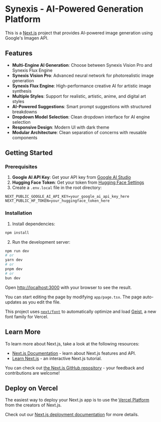 # Synexis - AI-Powered Generation Platform

This is a [Next.js](https://nextjs.org) project that provides AI-powered image generation using Google's Imagen API.

## Features

- **Multi-Engine AI Generation**: Choose between Synexis Vision Pro and Synexis Flux Engine
- **Synexis Vision Pro**: Advanced neural network for photorealistic image generation
- **Synexis Flux Engine**: High-performance creative AI for artistic image synthesis
- **Multiple Styles**: Support for realistic, artistic, anime, and digital art styles
- **AI-Powered Suggestions**: Smart prompt suggestions with structured breakdowns
- **Dropdown Model Selection**: Clean dropdown interface for AI engine selection
- **Responsive Design**: Modern UI with dark theme
- **Modular Architecture**: Clean separation of concerns with reusable components

## Getting Started

### Prerequisites

1. **Google AI API Key**: Get your API key from [Google AI Studio](https://aistudio.google.com/app/apikey)
2. **Hugging Face Token**: Get your token from [Hugging Face Settings](https://huggingface.co/settings/tokens)
3. Create a `.env.local` file in the root directory:

```env
NEXT_PUBLIC_GOOGLE_AI_API_KEY=your_google_ai_api_key_here
NEXT_PUBLIC_HF_TOKEN=your_huggingface_token_here
```

### Installation

1. Install dependencies:

```bash
npm install
```

2. Run the development server:

```bash
npm run dev
# or
yarn dev
# or
pnpm dev
# or
bun dev
```

Open [http://localhost:3000](http://localhost:3000) with your browser to see the result.

You can start editing the page by modifying `app/page.tsx`. The page auto-updates as you edit the file.

This project uses [`next/font`](https://nextjs.org/docs/app/building-your-application/optimizing/fonts) to automatically optimize and load [Geist](https://vercel.com/font), a new font family for Vercel.

## Learn More

To learn more about Next.js, take a look at the following resources:

- [Next.js Documentation](https://nextjs.org/docs) - learn about Next.js features and API.
- [Learn Next.js](https://nextjs.org/learn) - an interactive Next.js tutorial.

You can check out [the Next.js GitHub repository](https://github.com/vercel/next.js) - your feedback and contributions are welcome!

## Deploy on Vercel

The easiest way to deploy your Next.js app is to use the [Vercel Platform](https://vercel.com/new?utm_medium=default-template&filter=next.js&utm_source=create-next-app&utm_campaign=create-next-app-readme) from the creators of Next.js.

Check out our [Next.js deployment documentation](https://nextjs.org/docs/app/building-your-application/deploying) for more details.
